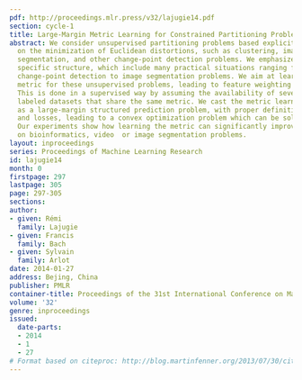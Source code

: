 ```yaml
---
pdf: http://proceedings.mlr.press/v32/lajugie14.pdf
section: cycle-1
title: Large-Margin Metric Learning for Constrained Partitioning Problems
abstract: We consider unsupervised partitioning problems based explicitly or implicitly
  on the minimization of Euclidean distortions, such as clustering, image or video
  segmentation, and other change-point detection problems. We emphasize on cases with
  specific structure, which include many practical situations ranging from mean-based
  change-point detection to image segmentation problems. We aim at learning a Mahalanobis
  metric for these unsupervised problems, leading to feature weighting and/or selection.
  This is done in a supervised way by assuming the availability of several (partially)
  labeled datasets that share the same metric. We cast the metric learning problem
  as a large-margin structured prediction problem, with proper definition of regularizers
  and losses, leading to a convex optimization problem which can be solved efficiently.
  Our experiments show how learning the metric can significantly improve performance
  on bioinformatics, video  or image segmentation problems.
layout: inproceedings
series: Proceedings of Machine Learning Research
id: lajugie14
month: 0
firstpage: 297
lastpage: 305
page: 297-305
sections: 
author:
- given: Rémi
  family: Lajugie
- given: Francis
  family: Bach
- given: Sylvain
  family: Arlot
date: 2014-01-27
address: Bejing, China
publisher: PMLR
container-title: Proceedings of the 31st International Conference on Machine Learning
volume: '32'
genre: inproceedings
issued:
  date-parts:
  - 2014
  - 1
  - 27
# Format based on citeproc: http://blog.martinfenner.org/2013/07/30/citeproc-yaml-for-bibliographies/
---
```

